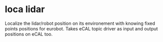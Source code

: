 # loca lidar

Localize the lidar/robot position on its environement with knowing fixed points positions for eurobot.
Takes eCAL topic driver as input and output positions on eCAL too.